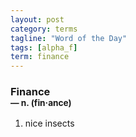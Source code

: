 ```yaml
---
layout: post
category: terms
tagline: "Word of the Day"
tags: [alpha_f]
term: finance
---
```


<h3>Finance<br/> <small>&mdash; n. (fin<span>&middot;</span>ance)</small></h3>
<p><ol><li>nice insects</li>
</ol></p>
